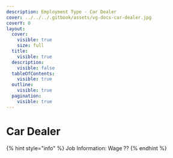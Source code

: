 ```yaml
---
description: Employment Type - Car Dealer
cover: ../../../.gitbook/assets/vg-docs-car-dealer.jpg
coverY: 0
layout:
  cover:
    visible: true
    size: full
  title:
    visible: true
  description:
    visible: false
  tableOfContents:
    visible: true
  outline:
    visible: true
  pagination:
    visible: true
---
```


# Car Dealer

{% hint style="info" %}
Job Information: Wage ??
{% endhint %}
